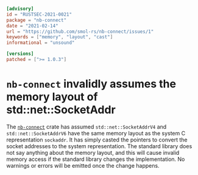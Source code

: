 ```toml
[advisory]
id = "RUSTSEC-2021-0021"
package = "nb-connect"
date = "2021-02-14"
url = "https://github.com/smol-rs/nb-connect/issues/1"
keywords = ["memory", "layout", "cast"]
informational = "unsound"

[versions]
patched = [">= 1.0.3"]
```

# `nb-connect` invalidly assumes the memory layout of std::net::SocketAddr

The [`nb-connect`](https://crates.io/crates/nb-connect) crate has assumed `std::net::SocketAddrV4`
and `std::net::SocketAddrV6` have the same memory layout as the system C representation
`sockaddr`. It has simply casted the pointers to convert the socket addresses to the
system representation. The standard library does not say anything about the memory
layout, and this will cause invalid memory access if the standard library
changes the implementation. No warnings or errors will be emitted once the
change happens.
